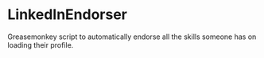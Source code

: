 # LinkedInEndorser
Greasemonkey script to automatically endorse all the skills someone has on loading their profile.
